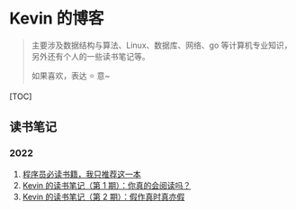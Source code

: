 # Kevin 的博客

> 主要涉及数据结构与算法、Linux、数据库、网络、go 等计算机专业知识，另外还有个人的一些读书笔记等。
>
> 如果喜欢，表达 ⭐ 意~

[TOC]

## 读书笔记

### 2022

1. [程序员必读书籍，我只推荐这一本](https://github.com/Kevin-free/blog/issues/1)
2. [Kevin 的读书笔记（第 1 期）：你真的会阅读吗？](https://github.com/Kevin-free/blog/issues/2)
3. [Kevin 的读书笔记（第 2 期）：假作真时真亦假](https://github.com/Kevin-free/blog/issues/3)
